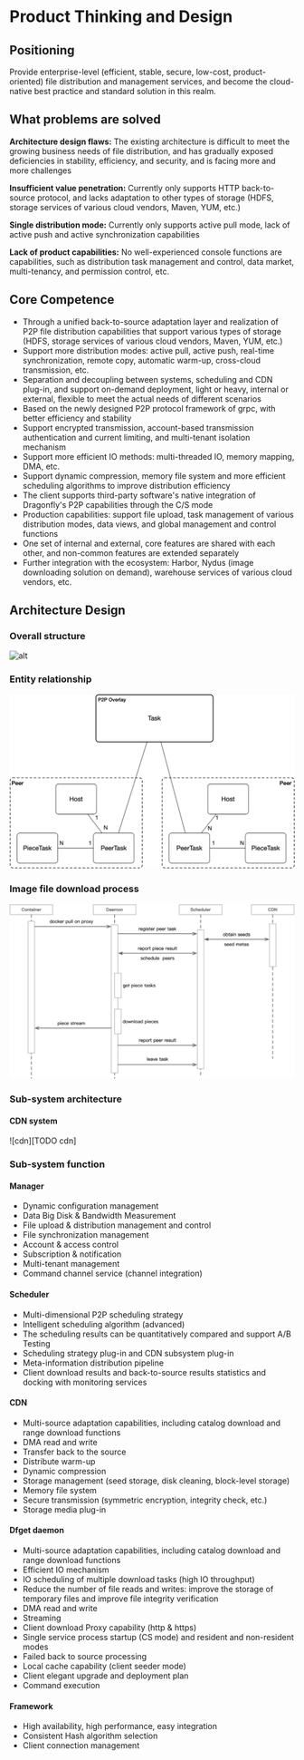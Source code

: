 # Product Thinking and Design

## Positioning

Provide enterprise-level (efficient, stable, secure, low-cost, product-oriented)
file distribution and management services,
and become the cloud-native best practice and standard solution in this realm.

## What problems are solved

**Architecture design flaws:** The existing architecture is difficult to
meet the growing business needs of file distribution,
and has gradually exposed deficiencies in stability,
efficiency, and security, and is facing more and more challenges

**Insufficient value penetration:** Currently only supports HTTP back-to-source protocol,
and lacks adaptation to other types of
storage (HDFS, storage services of various cloud vendors, Maven, YUM, etc.)

**Single distribution mode:** Currently only supports active pull mode,
lack of active push and active synchronization capabilities

**Lack of product capabilities:** No well-experienced console
functions are capabilities, such as distribution task management and control,
data market, multi-tenancy, and permission control, etc.

## Core Competence

- Through a unified back-to-source adaptation layer and
  realization of P2P file distribution capabilities that
  support various types of storage (HDFS,
  storage services of various cloud vendors, Maven, YUM, etc.)
- Support more distribution modes: active pull, active push,
  real-time synchronization, remote copy, automatic warm-up,
  cross-cloud transmission, etc.
- Separation and decoupling between systems, scheduling and CDN plug-in,
  and support on-demand deployment, light or heavy,
  internal or external, flexible to
  meet the actual needs of different scenarios
- Based on the newly designed P2P protocol framework of grpc,
  with better efficiency and stability
- Support encrypted transmission, account-based transmission
  authentication and current limiting, and multi-tenant isolation mechanism
- Support more efficient IO methods: multi-threaded IO, memory mapping, DMA, etc.
- Support dynamic compression, memory file system and
  more efficient scheduling algorithms to improve distribution efficiency
- The client supports third-party software's native integration
  of Dragonfly's P2P capabilities through the C/S mode
- Production capabilities: support file upload, task management of
  various distribution modes, data views, and global management and control functions
- One set of internal and external, core features are
  shared with each other, and non-common features are extended separately
- Further integration with the ecosystem: Harbor, Nydus
  (image downloading solution on demand),
  warehouse services of various cloud vendors, etc.

## Architecture Design

### Overall structure

![alt][arch]

### Entity relationship

![alt][association]

### Image file download process

![alt][download-process]

### Sub-system architecture

#### CDN system

![cdn][TODO cdn]

### Sub-system function

#### Manager

- Dynamic configuration management
- Data Big Disk & Bandwidth Measurement
- File upload & distribution management and control
- File synchronization management
- Account & access control
- Subscription & notification
- Multi-tenant management
- Command channel service (channel integration)

#### Scheduler

- Multi-dimensional P2P scheduling strategy
- Intelligent scheduling algorithm (advanced)
- The scheduling results can be quantitatively compared and support A/B Testing
- Scheduling strategy plug-in and CDN subsystem plug-in
- Meta-information distribution pipeline
- Client download results and back-to-source results statistics and
  docking with monitoring services

#### CDN

- Multi-source adaptation capabilities, including catalog download
  and range download functions
- DMA read and write
- Transfer back to the source
- Distribute warm-up
- Dynamic compression
- Storage management (seed storage, disk cleaning, block-level storage)
- Memory file system
- Secure transmission (symmetric encryption, integrity check, etc.)
- Storage media plug-in

#### Dfget daemon

- Multi-source adaptation capabilities, including catalog
  download and range download functions
- Efficient IO mechanism
- IO scheduling of multiple download tasks (high IO throughput)
- Reduce the number of file reads and writes: improve
  the storage of temporary files and improve file integrity verification
- DMA read and write
- Streaming
- Client download Proxy capability (http & https)
- Single service process startup (CS mode) and resident and non-resident modes
- Failed back to source processing
- Local cache capability (client seeder mode)
- Client elegant upgrade and deployment plan
- Command execution

#### Framework

- High availability, high performance, easy integration
- Consistent Hash algorithm selection
- Client connection management

[arch]: ../images/arch.png
[association]: ../images/association.png
[download-process]: ../images/download-process.png
